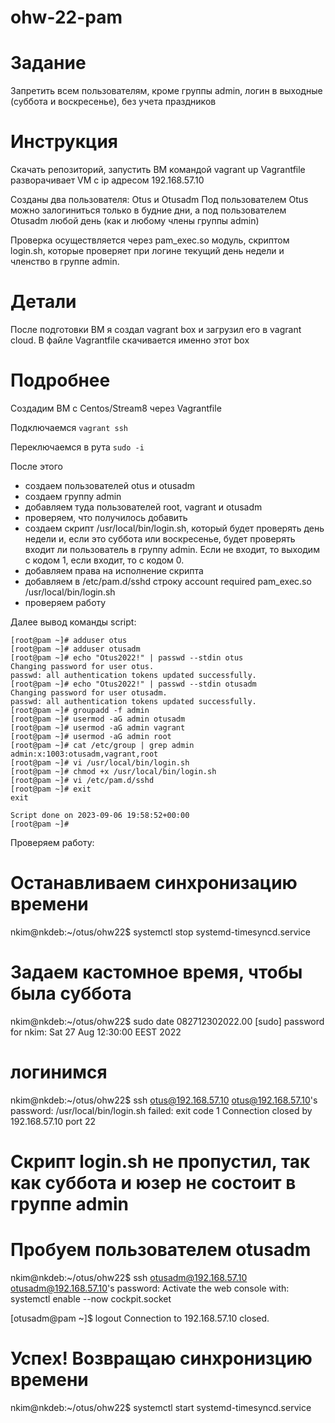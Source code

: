 # ohw-22-pam

# Задание
Запретить всем пользователям, кроме группы admin, логин в выходные (суббота и воскресенье), без учета праздников

# Инструкция
Скачать репозиторий, запустить ВМ командой vagrant up
Vagrantfile разворачивает VM с ip адресом 192.168.57.10

Созданы два пользователя: Otus и Otusadm
Под пользователем Otus можно залогиниться только в будние дни, а под пользователем Otusadm любой день (как и любому члены группы admin)

Проверка осуществляется через pam_exec.so модуль, скриптом login.sh, которые проверяет при логине текущий день недели и членство в группе admin.

# Детали
После подготовки ВМ я создал vagrant box и загрузил его в vagrant cloud. В файле Vagrantfile скачивается именно этот box

# Подробнее
Создадим ВМ с Centos/Stream8 через Vagrantfile

Подключаемся
```vagrant ssh```

Переключаемся в рута
```sudo -i```

После этого 
- создаем пользователей otus и otusadm
- создаем группу admin
- добавляем туда пользователей root, vagrant и otusadm
- проверяем, что получилось добавить
- создаем скрипт /usr/local/bin/login.sh, который будет проверять день недели и, если это суббота или воскресенье, будет проверять входит ли пользователь в группу admin.
Если не входит, то выходим с кодом 1, если входит, то с кодом 0.
- добавляем права на исполнение скрипта
- добавляем в /etc/pam.d/sshd строку account required pam_exec.so /usr/local/bin/login.sh
- проверяем работу

Далее вывод команды script:
```
[root@pam ~]# adduser otus
[root@pam ~]# adduser otusadm
[root@pam ~]# echo "Otus2022!" | passwd --stdin otus
Changing password for user otus.
passwd: all authentication tokens updated successfully.
[root@pam ~]# echo "Otus2022!" | passwd --stdin otusadm
Changing password for user otusadm.
passwd: all authentication tokens updated successfully.
[root@pam ~]# groupadd -f admin
[root@pam ~]# usermod -aG admin otusadm
[root@pam ~]# usermod -aG admin vagrant
[root@pam ~]# usermod -aG admin root
[root@pam ~]# cat /etc/group | grep admin
admin:x:1003:otusadm,vagrant,root
[root@pam ~]# vi /usr/local/bin/login.sh
[root@pam ~]# chmod +x /usr/local/bin/login.sh
[root@pam ~]# vi /etc/pam.d/sshd 
[root@pam ~]# exit
exit

Script done on 2023-09-06 19:58:52+00:00
[root@pam ~]# 
```
Проверяем работу:

# Останавливаем синхронизацию времени
nkim@nkdeb:~/otus/ohw22$ systemctl stop systemd-timesyncd.service 
# Задаем кастомное время, чтобы была суббота
nkim@nkdeb:~/otus/ohw22$ sudo date 082712302022.00
[sudo] password for nkim: 
Sat 27 Aug 12:30:00 EEST 2022
# логинимся
nkim@nkdeb:~/otus/ohw22$ ssh otus@192.168.57.10
otus@192.168.57.10's password: 
/usr/local/bin/login.sh failed: exit code 1
Connection closed by 192.168.57.10 port 22
# Скрипт login.sh не пропустил, так как суббота и юзер не состоит в группе admin
# Пробуем пользователем otusadm
nkim@nkdeb:~/otus/ohw22$ ssh otusadm@192.168.57.10
otusadm@192.168.57.10's password: 
Activate the web console with: systemctl enable --now cockpit.socket

[otusadm@pam ~]$ logout
Connection to 192.168.57.10 closed.
# Успех! Возвращаю синхронизцию времени
nkim@nkdeb:~/otus/ohw22$ systemctl start systemd-timesyncd.service 
